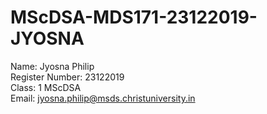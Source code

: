 # MScDSA-MDS171-23122019-JYOSNA
Name: Jyosna Philip   
Register Number: 23122019  
Class: 1 MScDSA  
Email: jyosna.philip@msds.christuniversity.in


